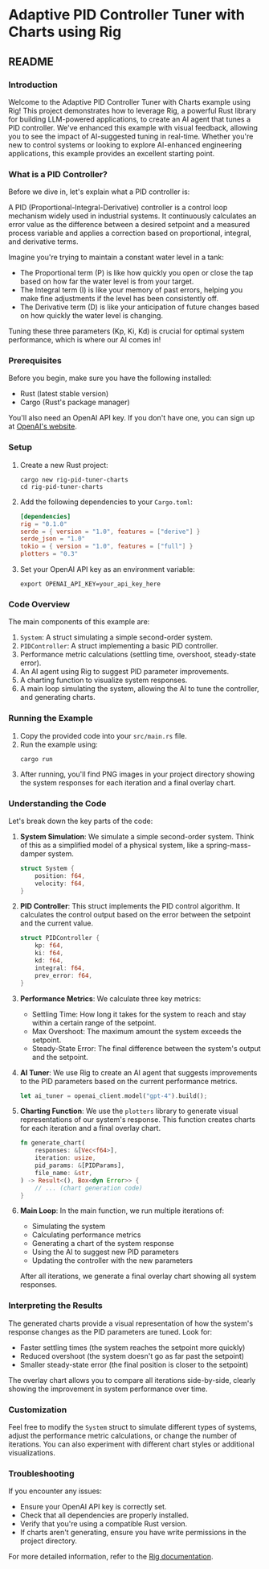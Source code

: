 # Adaptive PID Controller Tuner with Charts using Rig

## README

### Introduction

Welcome to the Adaptive PID Controller Tuner with Charts example using Rig! This project demonstrates how to leverage Rig, a powerful Rust library for building LLM-powered applications, to create an AI agent that tunes a PID controller. We've enhanced this example with visual feedback, allowing you to see the impact of AI-suggested tuning in real-time. Whether you're new to control systems or looking to explore AI-enhanced engineering applications, this example provides an excellent starting point.

### What is a PID Controller?

Before we dive in, let's explain what a PID controller is:

A PID (Proportional-Integral-Derivative) controller is a control loop mechanism widely used in industrial systems. It continuously calculates an error value as the difference between a desired setpoint and a measured process variable and applies a correction based on proportional, integral, and derivative terms.

Imagine you're trying to maintain a constant water level in a tank:
- The Proportional term (P) is like how quickly you open or close the tap based on how far the water level is from your target.
- The Integral term (I) is like your memory of past errors, helping you make fine adjustments if the level has been consistently off.
- The Derivative term (D) is like your anticipation of future changes based on how quickly the water level is changing.

Tuning these three parameters (Kp, Ki, Kd) is crucial for optimal system performance, which is where our AI comes in!

### Prerequisites

Before you begin, make sure you have the following installed:

- Rust (latest stable version)
- Cargo (Rust's package manager)

You'll also need an OpenAI API key. If you don't have one, you can sign up at [OpenAI's website](https://openai.com).

### Setup

1. Create a new Rust project:
   ```
   cargo new rig-pid-tuner-charts
   cd rig-pid-tuner-charts
   ```

2. Add the following dependencies to your `Cargo.toml`:
   ```toml
   [dependencies]
   rig = "0.1.0"
   serde = { version = "1.0", features = ["derive"] }
   serde_json = "1.0"
   tokio = { version = "1.0", features = ["full"] }
   plotters = "0.3"
   ```

3. Set your OpenAI API key as an environment variable:
   ```
   export OPENAI_API_KEY=your_api_key_here
   ```

### Code Overview

The main components of this example are:

1. `System`: A struct simulating a simple second-order system.
2. `PIDController`: A struct implementing a basic PID controller.
3. Performance metric calculations (settling time, overshoot, steady-state error).
4. An AI agent using Rig to suggest PID parameter improvements.
5. A charting function to visualize system responses.
6. A main loop simulating the system, allowing the AI to tune the controller, and generating charts.

### Running the Example

1. Copy the provided code into your `src/main.rs` file.
2. Run the example using:
   ```
   cargo run
   ```
3. After running, you'll find PNG images in your project directory showing the system responses for each iteration and a final overlay chart.

### Understanding the Code

Let's break down the key parts of the code:

1. **System Simulation**: 
   We simulate a simple second-order system. Think of this as a simplified model of a physical system, like a spring-mass-damper system.

   ```rust
   struct System {
       position: f64,
       velocity: f64,
   }
   ```

2. **PID Controller**:
   This struct implements the PID control algorithm. It calculates the control output based on the error between the setpoint and the current value.

   ```rust
   struct PIDController {
       kp: f64,
       ki: f64,
       kd: f64,
       integral: f64,
       prev_error: f64,
   }
   ```

3. **Performance Metrics**:
   We calculate three key metrics:
   - Settling Time: How long it takes for the system to reach and stay within a certain range of the setpoint.
   - Max Overshoot: The maximum amount the system exceeds the setpoint.
   - Steady-State Error: The final difference between the system's output and the setpoint.

4. **AI Tuner**:
   We use Rig to create an AI agent that suggests improvements to the PID parameters based on the current performance metrics.

   ```rust
   let ai_tuner = openai_client.model("gpt-4").build();
   ```

5. **Charting Function**:
   We use the `plotters` library to generate visual representations of our system's response. This function creates charts for each iteration and a final overlay chart.

   ```rust
   fn generate_chart(
       responses: &[Vec<f64>],
       iteration: usize,
       pid_params: &[PIDParams],
       file_name: &str,
   ) -> Result<(), Box<dyn Error>> {
       // ... (chart generation code)
   }
   ```

6. **Main Loop**:
   In the main function, we run multiple iterations of:
   - Simulating the system
   - Calculating performance metrics
   - Generating a chart of the system response
   - Using the AI to suggest new PID parameters
   - Updating the controller with the new parameters

   After all iterations, we generate a final overlay chart showing all system responses.

### Interpreting the Results

The generated charts provide a visual representation of how the system's response changes as the PID parameters are tuned. Look for:

- Faster settling times (the system reaches the setpoint more quickly)
- Reduced overshoot (the system doesn't go as far past the setpoint)
- Smaller steady-state error (the final position is closer to the setpoint)

The overlay chart allows you to compare all iterations side-by-side, clearly showing the improvement in system performance over time.

### Customization

Feel free to modify the `System` struct to simulate different types of systems, adjust the performance metric calculations, or change the number of iterations. You can also experiment with different chart styles or additional visualizations.

### Troubleshooting

If you encounter any issues:
- Ensure your OpenAI API key is correctly set.
- Check that all dependencies are properly installed.
- Verify that you're using a compatible Rust version.
- If charts aren't generating, ensure you have write permissions in the project directory.

For more detailed information, refer to the [Rig documentation](https://docs.rs/rig).